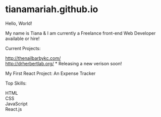 # tianamariah.github.io
Hello, World! 

My name is Tiana & I am currently a Freelance front-end Web Developer available or hire! 

Current Projects: 

http://thenailbarbykc.com/<br>
http://drherbertlab.org/ * Releasing a new verison soon! 

My First React Project: An Expense Tracker


Top Skills: 

HTML<br>
CSS<br>
JavaScript<br>
React.js 
